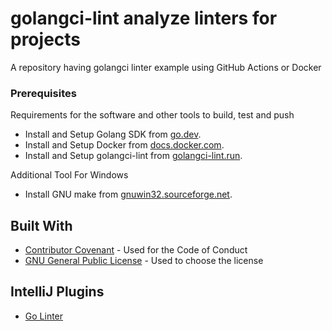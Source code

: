 # golangci-lint analyze linters for projects
A repository having golangci linter example using GitHub Actions or Docker

### Prerequisites

Requirements for the software and other tools to build, test and push 
- Install and Setup Golang SDK from [go.dev](https://go.dev/doc/install).
- Install and Setup Docker from [docs.docker.com](https://docs.docker.com/engine/install/).
- Install and Setup golangci-lint from [golangci-lint.run](https://golangci-lint.run/usage/install/).

Additional Tool For Windows
- Install GNU make from [gnuwin32.sourceforge.net](https://gnuwin32.sourceforge.net/packages/make.htm).

## Built With

  - [Contributor Covenant](https://www.contributor-covenant.org/) - Used
    for the Code of Conduct
  - [GNU General Public License](https://creativecommons.org/) - Used to choose
    the license

## IntelliJ Plugins

- [Go Linter](https://plugins.jetbrains.com/plugin/12496-go-linter)
